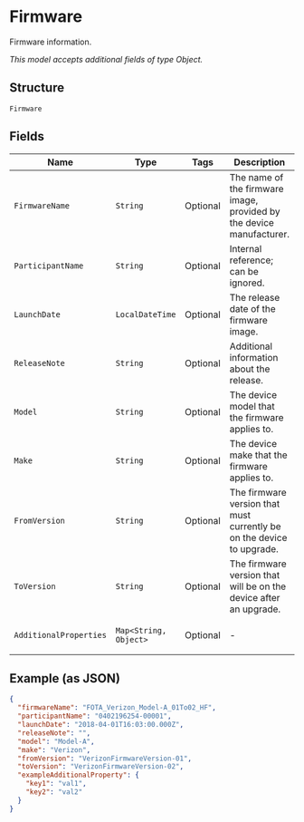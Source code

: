 
# Firmware

Firmware information.

*This model accepts additional fields of type Object.*

## Structure

`Firmware`

## Fields

| Name | Type | Tags | Description | Getter | Setter |
|  --- | --- | --- | --- | --- | --- |
| `FirmwareName` | `String` | Optional | The name of the firmware image, provided by the device manufacturer. | String getFirmwareName() | setFirmwareName(String firmwareName) |
| `ParticipantName` | `String` | Optional | Internal reference; can be ignored. | String getParticipantName() | setParticipantName(String participantName) |
| `LaunchDate` | `LocalDateTime` | Optional | The release date of the firmware image. | LocalDateTime getLaunchDate() | setLaunchDate(LocalDateTime launchDate) |
| `ReleaseNote` | `String` | Optional | Additional information about the release. | String getReleaseNote() | setReleaseNote(String releaseNote) |
| `Model` | `String` | Optional | The device model that the firmware applies to. | String getModel() | setModel(String model) |
| `Make` | `String` | Optional | The device make that the firmware applies to. | String getMake() | setMake(String make) |
| `FromVersion` | `String` | Optional | The firmware version that must currently be on the device to upgrade. | String getFromVersion() | setFromVersion(String fromVersion) |
| `ToVersion` | `String` | Optional | The firmware version that will be on the device after an upgrade. | String getToVersion() | setToVersion(String toVersion) |
| `AdditionalProperties` | `Map<String, Object>` | Optional | - | Object getAdditionalProperty(String key) | additionalProperty(String key, Object value) |

## Example (as JSON)

```json
{
  "firmwareName": "FOTA_Verizon_Model-A_01To02_HF",
  "participantName": "0402196254-00001",
  "launchDate": "2018-04-01T16:03:00.000Z",
  "releaseNote": "",
  "model": "Model-A",
  "make": "Verizon",
  "fromVersion": "VerizonFirmwareVersion-01",
  "toVersion": "VerizonFirmwareVersion-02",
  "exampleAdditionalProperty": {
    "key1": "val1",
    "key2": "val2"
  }
}
```

